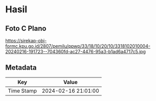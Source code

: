 # Hasil

## Foto C Plano

https://sirekap-obj-formc.kpu.go.id/2807/pemilu/ppwp/33/18/10/20/10/3318102010004-20240216-191723--704360fd-ac27-4476-95a3-b1ad6a4717c5.jpg


## Metadata

| Key        | Value               |
| ---------- | ------------------- |
| Time Stamp | 2024-02-16 21:01:00 |



